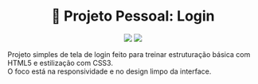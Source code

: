<h1 align="center">🌙 Projeto Pessoal: Login</h1>

<p align="center">
  <img src="https://img.shields.io/badge/Feito%20com-HTML&CSS-blue?style=flat" />
  <img src="https://img.shields.io/badge/Tipo-Pessoal-blueviolet" />
</p>

Projeto simples de tela de login feito para treinar estruturação básica com HTML5 e estilização com CSS3.  
O foco está na responsividade e no design limpo da interface.
